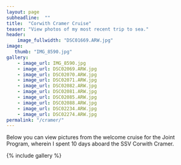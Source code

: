 ```yaml
---
layout: page
subheadline:  ""
title:  "Corwith Cramer Cruise"
teaser: "View photos of my most recent trip to sea."
header:
    image_fullwidth: "DSC01669.ARW.jpg"
image:
   thumb: "IMG_8590.jpg"
gallery:
    - image_url: IMG_8590.jpg
    - image_url: DSC02069.ARW.jpg
    - image_url: DSC02070.ARW.jpg
    - image_url: DSC02071.ARW.jpg
    - image_url: DSC02082.ARW.jpg
    - image_url: DSC02081.ARW.jpg
    - image_url: DSC02085.ARW.jpg
    - image_url: DSC02088.ARW.jpg
    - image_url: DSC02234.ARW.jpg
    - image_url: DSC02274.ARW.jpg
permalink: "/cramer/"
---
```


Below you can view pictures from the welcome cruise for the Joint Program, wherein I spent 10 days aboard the SSV Corwith Cramer.
<!--more-->

{% include gallery %}
